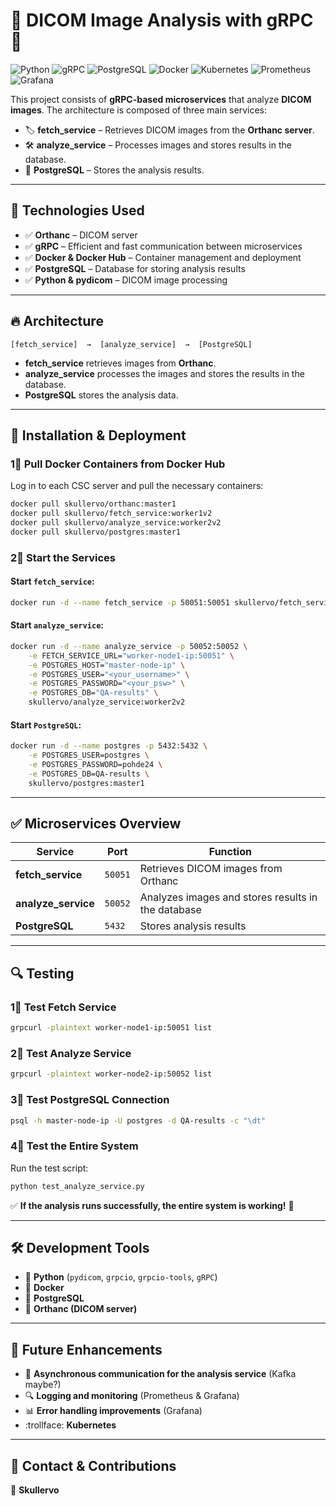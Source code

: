 # 🌌 DICOM Image Analysis with gRPC 🏥

![Python](https://img.shields.io/badge/python-3776AB?style=for-the-badge&logo=python&logoColor=white)
![gRPC](https://img.shields.io/badge/gRPC-4285F4?style=for-the-badge&logo=grpc&logoColor=white)
![PostgreSQL](https://img.shields.io/badge/postgres-336791?style=for-the-badge&logo=postgresql&logoColor=white)
![Docker](https://img.shields.io/badge/docker-2496ED?style=for-the-badge&logo=docker&logoColor=white)
![Kubernetes](https://img.shields.io/badge/kubernetes-326CE5?style=for-the-badge&logo=kubernetes&logoColor=white)
![Prometheus](https://img.shields.io/badge/prometheus-E6522C?style=for-the-badge&logo=prometheus&logoColor=white)
![Grafana](https://img.shields.io/badge/grafana-F46800?style=for-the-badge&logo=grafana&logoColor=white)



This project consists of **gRPC-based microservices** that analyze **DICOM images**. The architecture is composed of three main services:

- 🏷 **fetch_service** – Retrieves DICOM images from the **Orthanc server**.
- 🛠 **analyze_service** – Processes images and stores results in the database.
- 🐄 **PostgreSQL** – Stores the analysis results.

---

## 📌 Technologies Used
- ✅ **Orthanc** – DICOM server  
- ✅ **gRPC** – Efficient and fast communication between microservices  
- ✅ **Docker & Docker Hub** – Container management and deployment  
- ✅ **PostgreSQL** – Database for storing analysis results  
- ✅ **Python & pydicom** – DICOM image processing  

---

## 🔥 Architecture
```
[fetch_service]  →  [analyze_service]  →  [PostgreSQL]
```
- **fetch_service** retrieves images from **Orthanc**.
- **analyze_service** processes the images and stores the results in the database.
- **PostgreSQL** stores the analysis data.

---

## 🚀 Installation & Deployment

### 1⃣ Pull Docker Containers from Docker Hub
Log in to each CSC server and pull the necessary containers:

```sh
docker pull skullervo/orthanc:master1
docker pull skullervo/fetch_service:worker1v2
docker pull skullervo/analyze_service:worker2v2
docker pull skullervo/postgres:master1
```

### 2⃣ Start the Services

#### Start `fetch_service`:
```sh
docker run -d --name fetch_service -p 50051:50051 skullervo/fetch_service:worker1v2
```

#### Start `analyze_service`:
```sh
docker run -d --name analyze_service -p 50052:50052 \
    -e FETCH_SERVICE_URL="worker-node1-ip:50051" \
    -e POSTGRES_HOST="master-node-ip" \
    -e POSTGRES_USER="<your_username>" \
    -e POSTGRES_PASSWORD="<your_psw>" \
    -e POSTGRES_DB="QA-results" \
    skullervo/analyze_service:worker2v2
```

#### Start `PostgreSQL`:
```sh
docker run -d --name postgres -p 5432:5432 \
    -e POSTGRES_USER=postgres \
    -e POSTGRES_PASSWORD=pohde24 \
    -e POSTGRES_DB=QA-results \
    skullervo/postgres:master1
```

---

## ✅ Microservices Overview

| **Service**         | **Port**  | **Function** |
|--------------------|---------|------------|
| **fetch_service**  | `50051` | Retrieves DICOM images from Orthanc |
| **analyze_service** | `50052` | Analyzes images and stores results in the database |
| **PostgreSQL**    | `5432`  | Stores analysis results |

---

## 🔍 Testing

### 1⃣ Test Fetch Service
```sh
grpcurl -plaintext worker-node1-ip:50051 list
```

### 2⃣ Test Analyze Service 
```sh
grpcurl -plaintext worker-node2-ip:50052 list
```

### 3⃣ Test PostgreSQL Connection 
```sh
psql -h master-node-ip -U postgres -d QA-results -c "\dt"
```

### 4⃣ Test the Entire System
Run the test script:
```sh
python test_analyze_service.py
```

✅ **If the analysis runs successfully, the entire system is working!** 🎉

---

## 🛠 Development Tools
- 🐍 **Python** (`pydicom`, `grpcio`, `grpcio-tools`, `gRPC`)
- 🐳 **Docker**
- 🐄 **PostgreSQL**
- 🏥 **Orthanc (DICOM server)**

---

## 📜 Future Enhancements
- 🔄 **Asynchronous communication for the analysis service** (Kafka maybe?)
- 🔍 **Logging and monitoring** (Prometheus & Grafana) 
- 📊 **Error handling improvements** (Grafana) 
- :trollface: **Kubernetes**

---

## 🤝 Contact & Contributions
👤 **Skullervo**  
  



